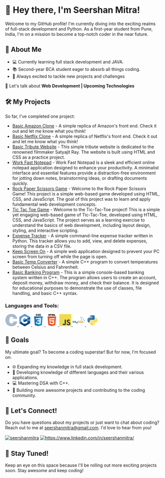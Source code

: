 # 👋 Hey there, I'm Seershan Mitra!

Welcome to my GitHub profile! I'm currently diving into the exciting realms of full-stack development and Python. As a first-year student from Pune, India, I'm on a mission to become a top-notch coder in the near future.

## 🚀 About Me

- 💻 Currently learning full stack development and JAVA.
- 📚 Second-year BCA student eager to absorb all things coding.
- 🎉 Always excited to tackle new projects and challenges

💬 Let's talk about **Web Development | Upcoming Technologies**


## 🛠️ My Projects

So far, I've completed one project:
- [Basic Amazon Clone](https://github.com/seershan/basic-amazon-clone-front-end-project) - A simple replica of Amazon's front end. Check it out and let me know what you think!
- [Basic Netflix Clone](https://github.com/seershan/basic-netflix-clone-front-end-project) - A simple replica of Netflix's front end. Check it out and let me know what you think!
- [Basic Tribute Website](https://github.com/seershan/basic-tribute-satyajit-ray-website) - This simple tribute website is dedicated to the renowned filmmaker Satyajit Ray. The website is built using HTML and CSS as a practice project.
- [Work Fast Notepad](https://github.com/seershan/Work-Fast-Notepad) - Work Fast Notepad is a sleek and efficient online notepad application designed to enhance your productivity. A minimalist interface and essential features provide a distraction-free environment for jotting down notes, brainstorming ideas, or drafting documents quickly.
- [Rock Paper Scissors Game](https://github.com/seershan/rock-paper-scissors) - Welcome to the Rock Paper Scissors Game! This project is a simple web-based game developed using HTML, CSS, and JavaScript. The goal of this project was to learn and apply fundamental web development concepts.
- [Tic Tac Toe Game](https://github.com/seershan/tic-tac-toe) - Welcome to the Tic-Tac-Toe project! This is a simple yet engaging web-based game of Tic-Tac-Toe, developed using HTML, CSS, and JavaScript. The project serves as a learning exercise to understand the basics of web development, including layout design, styling, and interactive scripting.
- [Expense Tracker](https://github.com/seershan/expense-tracker) - A simple command-line expense tracker written in Python. This tracker allows you to add, view, and delete expenses, storing the data in a CSV file.
- [Keep Screen On](https://github.com/seershan/keep-screen-on) - A simple web application designed to prevent your PC screen from turning off while the page is open.
- [Basic Temp Converter](https://github.com/seershan/basic-temp-converter) - A simple C++ program to convert temperatures between Celsius and Fahrenheit.
- [Basic Banking Program](https://github.com/seershan/basic-banking-program) - This is a simple console-based banking system written in C++. The program allows users to create an account, deposit money, withdraw money, and check their balance. It is designed for educational purposes to demonstrate the use of classes, file handling, and basic C++ syntax.

<h3 align="left">Languages and Tools:</h3>
<p align="left"> <a href="https://www.cprogramming.com/" target="_blank" rel="noreferrer"> <img src="https://raw.githubusercontent.com/devicons/devicon/master/icons/c/c-original.svg" alt="c" width="40" height="40"/> </a> 
 <a href="https://www.w3schools.com/cpp/" target="_blank" rel="noreferrer"> <img src="https://raw.githubusercontent.com/devicons/devicon/master/icons/cplusplus/cplusplus-original.svg" alt="cplusplus" width="40" height="40"/> </a> 
 <a href="https://www.w3schools.com/css/" target="_blank" rel="noreferrer"> <img src="https://raw.githubusercontent.com/devicons/devicon/master/icons/css3/css3-original-wordmark.svg" alt="css3" width="40" height="40"/> </a> 
 <a href="https://www.w3.org/html/" target="_blank" rel="noreferrer"> <img src="https://raw.githubusercontent.com/devicons/devicon/master/icons/html5/html5-original-wordmark.svg" alt="html5" width="40" height="40"/> </a> 
 <a href="https://developer.mozilla.org/en-US/docs/Web/JavaScript" target="_blank" rel="noreferrer"> <img src="https://raw.githubusercontent.com/devicons/devicon/master/icons/javascript/javascript-original.svg" alt="javascript" width="40" height="40"/> </a> 
 <a href="https://www.mysql.com/" target="_blank" rel="noreferrer"> <img src="https://raw.githubusercontent.com/devicons/devicon/master/icons/mysql/mysql-original-wordmark.svg" alt="mysql" width="40" height="40"/> </a> 
 <a href="https://www.python.org" target="_blank" rel="noreferrer"> <img src="https://raw.githubusercontent.com/devicons/devicon/master/icons/python/python-original.svg" alt="python" width="40" height="40"/> </a> </p>
 

## 🌟 Goals

My ultimate goal? To become a coding superstar! But for now, I'm focused on:
- 🌐 Expanding my knowledge in full stack development.
- 🐍 Developing knowledge of different languages and their various applications.
- 💻 Mastering DSA with C++.
- 🚀 Building more awesome projects and contributing to the coding community.

## 💬 Let's Connect!

Do you have questions about my projects or just want to chat about coding? Reach out to me at seershanmitra@gmail.com. I'd love to hear from you!
<p align="left">
<a href="https://twitter.com/seershanmitra" target="blank"><img align="center" src="https://raw.githubusercontent.com/rahuldkjain/github-profile-readme-generator/master/src/images/icons/Social/twitter.svg" alt="seershanmitra" height="30" width="40" /></a>
<a href="https://linkedin.com/in/https://www.linkedin.com/in/seershanmitra/" target="blank"><img align="center" src="https://raw.githubusercontent.com/rahuldkjain/github-profile-readme-generator/master/src/images/icons/Social/linked-in-alt.svg" alt="https://www.linkedin.com/in/seershanmitra/" height="30" width="40" /></a>
</p>

## 🚀 Stay Tuned!

Keep an eye on this space because I'll be rolling out more exciting projects soon. Stay awesome and keep coding!
